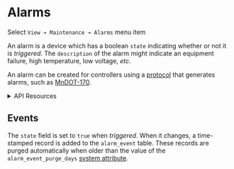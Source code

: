 # Alarms

Select `View ➔ Maintenance ➔ Alarms` menu item

An alarm is a device which has a boolean `state` indicating whether or not it is
_triggered_.  The `description` of the alarm might indicate an equipment
failure, high temperature, low voltage, _etc_.

An alarm can be created for controllers using a [protocol] that generates
alarms, such as [MnDOT-170].

<details>
<summary>API Resources</summary>

* `iris/api/alarm`
* `iris/api/alarm/{name}`

Attribute [permissions]:

| Access       | Minimal                 | Full          |
|--------------|-------------------------|---------------|
| 👁️  View      | name, state             | trigger\_time |
| 🔧 Configure | description, controller | pin           |

</details>

## Events

The `state` field is set to `true` when _triggered_.  When it changes, a
time-stamped record is added to the `alarm_event` table.  These records are
purged automatically when older than the value of the `alarm_event_purge_days`
[system attribute].


[MnDOT-170]: protocols.html#mndot-170
[permissions]: permissions.html
[protocol]: protocols.html
[system attribute]: system_attributes.html
